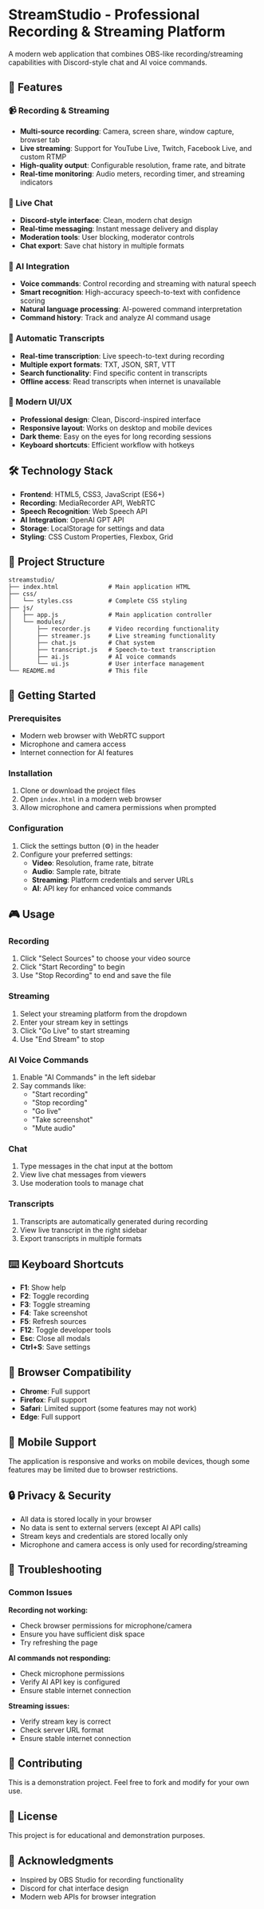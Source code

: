 # StreamStudio - Professional Recording & Streaming Platform

A modern web application that combines OBS-like recording/streaming capabilities with Discord-style chat and AI voice commands.

## 🚀 Features

### 📹 Recording & Streaming

- **Multi-source recording**: Camera, screen share, window capture, browser tab
- **Live streaming**: Support for YouTube Live, Twitch, Facebook Live, and custom RTMP
- **High-quality output**: Configurable resolution, frame rate, and bitrate
- **Real-time monitoring**: Audio meters, recording timer, and streaming indicators

### 💬 Live Chat

- **Discord-style interface**: Clean, modern chat design
- **Real-time messaging**: Instant message delivery and display
- **Moderation tools**: User blocking, moderator controls
- **Chat export**: Save chat history in multiple formats

### 🤖 AI Integration

- **Voice commands**: Control recording and streaming with natural speech
- **Smart recognition**: High-accuracy speech-to-text with confidence scoring
- **Natural language processing**: AI-powered command interpretation
- **Command history**: Track and analyze AI command usage

### 📝 Automatic Transcripts

- **Real-time transcription**: Live speech-to-text during recording
- **Multiple export formats**: TXT, JSON, SRT, VTT
- **Search functionality**: Find specific content in transcripts
- **Offline access**: Read transcripts when internet is unavailable

### 🎨 Modern UI/UX

- **Professional design**: Clean, Discord-inspired interface
- **Responsive layout**: Works on desktop and mobile devices
- **Dark theme**: Easy on the eyes for long recording sessions
- **Keyboard shortcuts**: Efficient workflow with hotkeys

## 🛠️ Technology Stack

- **Frontend**: HTML5, CSS3, JavaScript (ES6+)
- **Recording**: MediaRecorder API, WebRTC
- **Speech Recognition**: Web Speech API
- **AI Integration**: OpenAI GPT API
- **Storage**: LocalStorage for settings and data
- **Styling**: CSS Custom Properties, Flexbox, Grid

## 📁 Project Structure

```
streamstudio/
├── index.html              # Main application HTML
├── css/
│   └── styles.css          # Complete CSS styling
├── js/
│   ├── app.js              # Main application controller
│   └── modules/
│       ├── recorder.js     # Video recording functionality
│       ├── streamer.js     # Live streaming functionality
│       ├── chat.js         # Chat system
│       ├── transcript.js   # Speech-to-text transcription
│       ├── ai.js           # AI voice commands
│       └── ui.js           # User interface management
└── README.md               # This file
```

## 🚀 Getting Started

### Prerequisites

- Modern web browser with WebRTC support
- Microphone and camera access
- Internet connection for AI features

### Installation

1. Clone or download the project files
2. Open `index.html` in a modern web browser
3. Allow microphone and camera permissions when prompted

### Configuration

1. Click the settings button (⚙️) in the header
2. Configure your preferred settings:
   - **Video**: Resolution, frame rate, bitrate
   - **Audio**: Sample rate, bitrate
   - **Streaming**: Platform credentials and server URLs
   - **AI**: API key for enhanced voice commands

## 🎮 Usage

### Recording

1. Click "Select Sources" to choose your video source
2. Click "Start Recording" to begin
3. Use "Stop Recording" to end and save the file

### Streaming

1. Select your streaming platform from the dropdown
2. Enter your stream key in settings
3. Click "Go Live" to start streaming
4. Use "End Stream" to stop

### AI Voice Commands

1. Enable "AI Commands" in the left sidebar
2. Say commands like:
   - "Start recording"
   - "Stop recording"
   - "Go live"
   - "Take screenshot"
   - "Mute audio"

### Chat

1. Type messages in the chat input at the bottom
2. View live chat messages from viewers
3. Use moderation tools to manage chat

### Transcripts

1. Transcripts are automatically generated during recording
2. View live transcript in the right sidebar
3. Export transcripts in multiple formats

## ⌨️ Keyboard Shortcuts

- **F1**: Show help
- **F2**: Toggle recording
- **F3**: Toggle streaming
- **F4**: Take screenshot
- **F5**: Refresh sources
- **F12**: Toggle developer tools
- **Esc**: Close all modals
- **Ctrl+S**: Save settings

## 🔧 Browser Compatibility

- **Chrome**: Full support
- **Firefox**: Full support
- **Safari**: Limited support (some features may not work)
- **Edge**: Full support

## 📱 Mobile Support

The application is responsive and works on mobile devices, though some features may be limited due to browser restrictions.

## 🔒 Privacy & Security

- All data is stored locally in your browser
- No data is sent to external servers (except AI API calls)
- Stream keys and credentials are stored locally only
- Microphone and camera access is only used for recording/streaming

## 🐛 Troubleshooting

### Common Issues

**Recording not working:**

- Check browser permissions for microphone/camera
- Ensure you have sufficient disk space
- Try refreshing the page

**AI commands not responding:**

- Check microphone permissions
- Verify AI API key is configured
- Ensure stable internet connection

**Streaming issues:**

- Verify stream key is correct
- Check server URL format
- Ensure stable internet connection

## 🤝 Contributing

This is a demonstration project. Feel free to fork and modify for your own use.

## 📄 License

This project is for educational and demonstration purposes.

## 🙏 Acknowledgments

- Inspired by OBS Studio for recording functionality
- Discord for chat interface design
- Modern web APIs for browser integration

